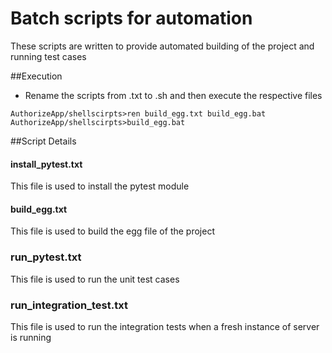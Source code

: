 # Batch scripts for automation 

These scripts are written to provide automated building of the project and running test cases

##Execution

- Rename the scripts from .txt to .sh and then execute the respective files

```
AuthorizeApp/shellscirpts>ren build_egg.txt build_egg.bat
AuthorizeApp/shellscirpts>build_egg.bat
```
##Script Details
#### install_pytest.txt
This file is used to install the pytest module
#### build_egg.txt
This file is used to build the egg file of the project
### run_pytest.txt
This file is used to run the unit test cases
### run_integration_test.txt
This file is used to run the integration tests when a fresh instance of server is running